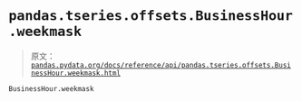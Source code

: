 # `pandas.tseries.offsets.BusinessHour.weekmask`

> 原文：[`pandas.pydata.org/docs/reference/api/pandas.tseries.offsets.BusinessHour.weekmask.html`](https://pandas.pydata.org/docs/reference/api/pandas.tseries.offsets.BusinessHour.weekmask.html)

```py
BusinessHour.weekmask
```
